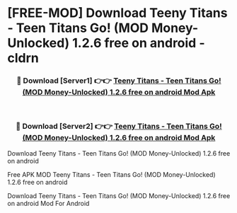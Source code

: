 # [FREE-MOD] Download Teeny Titans - Teen Titans Go! (MOD Money-Unlocked) 1.2.6 free on android - cldrn


<div align="center">
<h3>🔴 Download [Server1] 👉👉 <a href="https://apk-comot.site?title=Teeny_Titans_-_Teen_Titans_Go!_(MOD_Money-Unlocked)_1.2.6_free_on_android">Teeny Titans - Teen Titans Go! (MOD Money-Unlocked) 1.2.6 free on android Mod Apk</a></h3><br>

<h3>🔴 Download [Server2] 👉👉 <a href="https://apk-comot.site?title=Teeny_Titans_-_Teen_Titans_Go!_(MOD_Money-Unlocked)_1.2.6_free_on_android">Teeny Titans - Teen Titans Go! (MOD Money-Unlocked) 1.2.6 free on android Mod Apk</a></h3>
</div>



Download Teeny Titans - Teen Titans Go! (MOD Money-Unlocked) 1.2.6 free on android 

Free APK MOD Teeny Titans - Teen Titans Go! (MOD Money-Unlocked) 1.2.6 free on android 

Download Teeny Titans - Teen Titans Go! (MOD Money-Unlocked) 1.2.6 free on android Mod For Android
